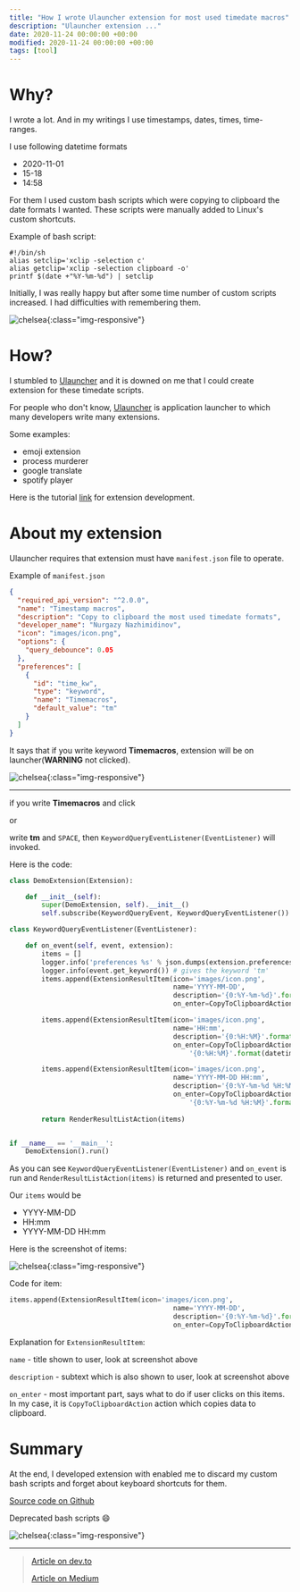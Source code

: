 ```yaml
---
title: "How I wrote Ulauncher extension for most used timedate macros"
description: "Ulauncher extension ..."
date: 2020-11-24 00:00:00 +00:00
modified: 2020-11-24 00:00:00 +00:00
tags: [tool]
---
```


# Why?

I wrote a lot. And in my writings I use timestamps, dates, times, time-ranges.

I use following datetime formats
- 2020-11-01
- 15-18
- 14:58

For them I used custom bash scripts which were copying to clipboard the date formats I wanted. These scripts were manually added to Linux's custom shortcuts. 

Example of bash script:

```shell
#!/bin/sh
alias setclip='xclip -selection c'
alias getclip='xclip -selection clipboard -o'
printf $(date +"%Y-%m-%d") | setclip
```

Initially, I was really happy but after some time number of custom scripts increased. I had difficulties with remembering them.

![chelsea](/assets/img/extension-ulauncher/ulauncher-extension-shortcuts.png){:class="img-responsive"}


# How?

I stumbled to [Ulauncher](https://ulauncher.io/) and it is downed on me that I could create extension for these timedate scripts.

For people who don't know, [Ulauncher](https://ulauncher.io/) is application launcher to which many developers write many extensions. 

Some examples:
- emoji extension
- process murderer
- google translate
- spotify player


Here is the tutorial [link](http://docs.ulauncher.io/en/latest/extensions/tutorial.html) for extension development.

# About my extension

Ulauncher requires that extension must have `manifest.json` file to operate.

Example of `manifest.json`

```json
{
  "required_api_version": "^2.0.0",
  "name": "Timestamp macros",
  "description": "Copy to clipboard the most used timedate formats",
  "developer_name": "Nurgazy Nazhimidinov",
  "icon": "images/icon.png",
  "options": {
    "query_debounce": 0.05
  },
  "preferences": [
    {
      "id": "time_kw",
      "type": "keyword",
      "name": "Timemacros",
      "default_value": "tm"
    }
  ]
}

```

It says that if you write keyword **Timemacros**, extension will be on launcher(**WARNING** not clicked).

![chelsea](/assets/img/extension-ulauncher/ulauncher-extension-keyword.png){:class="img-responsive"}


---

if you write **Timemacros** and click 

or 

write **tm** and `SPACE`, then `KeywordQueryEventListener(EventListener)` will invoked.

Here is the code:

```python
class DemoExtension(Extension):

    def __init__(self):
        super(DemoExtension, self).__init__()
        self.subscribe(KeywordQueryEvent, KeywordQueryEventListener())

class KeywordQueryEventListener(EventListener):

    def on_event(self, event, extension):
        items = []
        logger.info('preferences %s' % json.dumps(extension.preferences))
        logger.info(event.get_keyword()) # gives the keyword 'tm'
        items.append(ExtensionResultItem(icon='images/icon.png',
                                         name='YYYY-MM-DD',
                                         description='{0:%Y-%m-%d}'.format(datetime.datetime.now()),
                                         on_enter=CopyToClipboardAction('{0:%Y-%m-%d}'.format(datetime.datetime.now()))))

        items.append(ExtensionResultItem(icon='images/icon.png',
                                         name='HH:mm',
                                         description='{0:%H:%M}'.format(datetime.datetime.now()),
                                         on_enter=CopyToClipboardAction(
                                             '{0:%H:%M}'.format(datetime.datetime.now()))))

        items.append(ExtensionResultItem(icon='images/icon.png',
                                         name='YYYY-MM-DD HH:mm',
                                         description='{0:%Y-%m-%d %H:%M}'.format(datetime.datetime.now()),
                                         on_enter=CopyToClipboardAction(
                                             '{0:%Y-%m-%d %H:%M}'.format(datetime.datetime.now()))))
            
        return RenderResultListAction(items)


if __name__ == '__main__':
    DemoExtension().run()

```

As you can see `KeywordQueryEventListener(EventListener)` and `on_event` is run and `RenderResultListAction(items)` is returned and presented to user.

Our `items` would be
- YYYY-MM-DD 
- HH:mm 
- YYYY-MM-DD HH:mm 

Here is the screenshot of items:

![chelsea](/assets/img/extension-ulauncher/ulauncher-extension-items.png){:class="img-responsive"}


Code for item:

```python
items.append(ExtensionResultItem(icon='images/icon.png',
                                         name='YYYY-MM-DD',
                                         description='{0:%Y-%m-%d}'.format(datetime.datetime.now()),
                                         on_enter=CopyToClipboardAction('{0:%Y-%m-%d}'.format(datetime.datetime.now()))))

```

Explanation for `ExtensionResultItem`: 

`name` - title shown to user, look at screenshot above

`description` - subtext which is also shown to user, look at screenshot above

`on_enter` - most important part, says what to do if user clicks on this items. In my case, it is `CopyToClipboardAction` action which copies data to clipboard.


# Summary

At the end, I developed extension with enabled me to discard my custom bash scripts and forget about keyboard shortcuts for them.

[Source code on Github](https://github.com/nurgasemetey/ulauncher-timestamp-macros)


Deprecated bash scripts 😄

![chelsea](/assets/img/extension-ulauncher/ulauncher-extension-bash-scripts.png){:class="img-responsive"}


---

> [Article on dev.to](https://dev.to/nurgasemetey/how-i-wrote-ulauncher-extension-for-most-used-timedate-macros-c5i)
> 
> [Article on Medium](https://nurgasemetey.medium.com/how-i-wrote-ulauncher-extension-for-most-used-timedate-macros-f6ad14ee0bad)